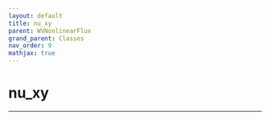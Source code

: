 ```yaml
---
layout: default
title: nu_xy
parent: WVNonlinearFlux
grand_parent: Classes
nav_order: 9
mathjax: true
---
```


#  nu_xy




---

